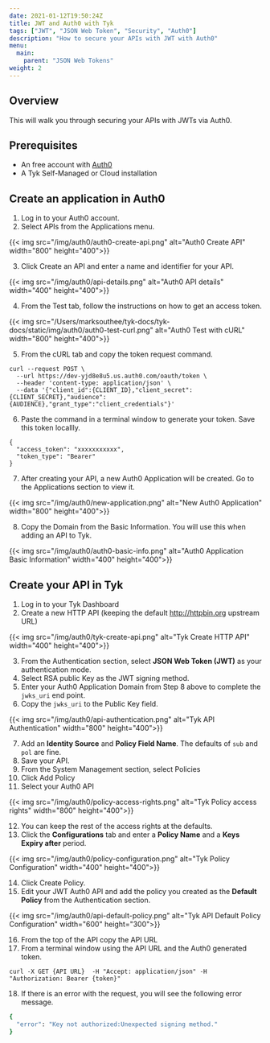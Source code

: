 ```yaml
---
date: 2021-01-12T19:50:24Z
title: JWT and Auth0 with Tyk
tags: ["JWT", "JSON Web Token", "Security", "Auth0"]
description: "How to secure your APIs with JWT with Auth0"
menu:
  main:
    parent: "JSON Web Tokens"
weight: 2
---
```


## Overview
This will walk you through securing your APIs with JWTs via Auth0.

## Prerequisites

* An free account with [Auth0](https://auth0.com/)
* A Tyk Self-Managed or Cloud installation

## Create an application in Auth0

1. Log in to your Auth0 account.
2. Select APIs from the Applications menu.

{{< img src="/img/auth0/auth0-create-api.png" alt="Auth0 Create API" width="800" height="400">}}

3. Click Create an API and enter a name and identifier for your API.

{{< img src="/img/auth0/api-details.png" alt="Auth0 API details" width="400" height="400">}}

4. From the Test tab, follow the instructions on how to get an access token.

{{< img src="/Users/marksouthee/tyk-docs/tyk-docs/static/img/auth0/auth0-test-curl.png" alt="Auth0 Test with cURL" width="800" height="400">}}

5. From the cURL tab and copy the token request command.

```.curl
curl --request POST \
  --url https://dev-yjd8e8u5.us.auth0.com/oauth/token \
  --header 'content-type: application/json' \
  --data '{"client_id":{CLIENT_ID},"client_secret":{CLIENT_SECRET},"audience":{AUDIENCE},"grant_type":"client_credentials"}'
```

6. Paste the command in a terminal window to generate your token. Save this token locallly.

```.curl
{
  "access_token": "xxxxxxxxxxx",
  "token_type": "Bearer"
}
```
7. After creating your API, a new Auth0 Application will be created. Go to the Applications section to view it.

{{< img src="/img/auth0/new-application.png" alt="New Auth0 Application" width="800" height="400">}}

8. Copy the Domain from the Basic Information. You will use this when adding an API to Tyk.

{{< img src="/img/auth0/auth0-basic-info.png" alt="Auth0 Application Basic Information" width="400" height="400">}}

## Create your API in Tyk

1. Log in to your Tyk Dashboard
2. Create a new HTTP API (keeping the default http://httpbin.org upstream URL)

{{< img src="/img/auth0/tyk-create-api.png" alt="Tyk Create HTTP API" width="400" height="400">}}

3. From the Authentication section, select **JSON Web Token (JWT)** as your authentication mode.
4. Select RSA public Key as the JWT signing method.
5. Enter your Auth0 Application Domain from Step 8 above to complete the `jwks_uri` end point.
6. Copy the `jwks_uri` to the Public Key field. 

{{< img src="/img/auth0/api-authentication.png" alt="Tyk API Authentication" width="800" height="400">}}

7. Add an **Identity Source** and **Policy Field Name**. The defaults of `sub` and `pol` are fine.
8. Save your API.
9. From the System Management section, select Policies
10. Click Add Policy
11. Select your Auth0 API

{{< img src="/img/auth0/policy-access-rights.png" alt="Tyk Policy access rights" width="800" height="400">}}

12.  You can keep the rest of the access rights at the defaults.
13.  Click the **Configurations** tab and enter a **Policy Name** and a **Keys Expiry after** period.

{{< img src="/img/auth0/policy-configuration.png" alt="Tyk Policy Configuration" width="400" height="400">}}

14. Click Create Policy.
15. Edit your JWT Auth0 API and add the policy you created as the **Default Policy** from the Authentication section.

{{< img src="/img/auth0/api-default-policy.png" alt="Tyk API Default Policy Configuration" width="600" height="300">}}

16. From the top of the API copy the API URL
17. From a terminal window using the API URL and the Auth0 generated token.

```.curl
curl -X GET {API URL}  -H "Accept: application/json" -H "Authorization: Bearer {token}"
```
18. If there is an error with the request, you will see the following error message.

```.bash
{
  "error": "Key not authorized:Unexpected signing method."
}
```
